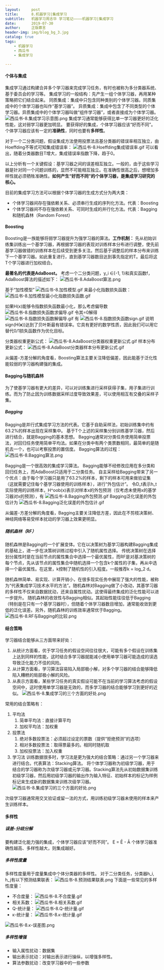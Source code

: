 ```yaml
---
layout:     post
title:      8.机器学习|集成学习
subtitle:   机器学习周志华 学习笔记————机器学习|集成学习
date:       2019-07-30
author:     正版慕言
header-img: img/blog_bg_3.jpg
catalog: true
tags:
    - 机器学习
    - 西瓜书
    - 集成学习

---
```


#### 个体与集成
集成学习通过构建合并多个学习器来完成学习任务，有时也被称为多分类器系统、基于委员会的学习等。
集成学习的一般结构：先产生一组个体学习器，再用某种策略把它们结合起来。
同质集成：集成中只包含同种类别的个体学习器。同质集成中的个体学习器也叫作“基学习器”。
异质集成：集成中包含了不同类型的个体学习器。异质集成中的个体学习器叫做“组件学习器”，或者直接成为个体学习器。
![西瓜书-8.集成学习示意图.png](/img/西瓜书-8.集成学习示意图.png)
集成学习通常能够获得比单一学习器更好的泛化性能，这对弱学习器更加明显。
要获得好的集成，个体学习器应该“好而不同”。个体学习器应该有一定的**准确性**，同时也要有**多样性**。

对于一个二分类问题，假设集成方法使用投票法且基分类器的错误率相互独立，由Hoeffding不等式可知集成错误率：
![西瓜书-8.Hoeffding集成错误率.gif](/img/西瓜书-8.Hoeffding集成错误率.gif)
可以看出，随着分类器数目T增大，集成错误率指数下降，趋于0。

以上分析有一个关键假设：基学习器之间的误差相互独立。一般的，由于这些学习器是针对同一个问题训练的，显然不可能相互独立。在准确性很高之后，想增加多样性就必须牺牲准确性。**如何产生“好而不同”的个体学习器，是集成学习研究的核心。**

目前的集成学习方法可以根据个体学习器的生成方式分为两大类：

* 个体学习器间存在强依赖关系、必须串行生成的序列化方法。代表：Boosting
* 个体学习器间不存在强依赖关系、可同时生成的并行化方法。代表：Bagging和随机森林（Random Forest）

#### Boosting
Boosting是一族能够将弱学习器提升为强学习器的算法。**工作机制：** 先从初始训练集训练出一个基学习器，再根据学习器的表现对训练样本分布进行调整，使先前基学习器做错的训练样本在后续受到更多关注。然后基于调整后的样本分布来训练下一个基学习器。如此重复进行，直到基学习器数目达到事先指定的T。最后将这T个学习器进行加权结合。

**最著名的代表是AdaBoost。**
考虑一个二分类问题，y_i ∈{-1, 1}和真实函数f，AdaBoost算法的描述如下：
![西瓜书-8.AdaBoost算法.png](/img/西瓜书-8.AdaBoost算法.png)

基于“加性模型”
![西瓜书-8.加性模型.gif](/img/西瓜书-8.加性模型.gif) 
来最小化指数损失函数：
![西瓜书-8.加性模型最小化指数损失函数.gif](/img/西瓜书-8.加性模型最小化指数损失函数.gif)

如果H(x)能够令指数损失函数最小化，那么考虑偏导数
![西瓜书-8.指数损失函数求偏导.gif](/img/西瓜书-8.指数损失函数求偏导.gif)
令其=0解得
![西瓜书-8.指数损失函数解偏导.gif](/img/西瓜书-8.指数损失函数解偏导.gif)
有
![西瓜书-8.指数损失函数sign.gif](/img/西瓜书-8.指数损失函数sign.gif)
说明sign(H(**x**))达到了贝叶斯最有错误率。它具有更好的数学性质，因此我们可以用它替代0/1损失函数作为优化目标。

分类器权重更新公式：
![西瓜书-8.AdaBoost分类器权重更新公式.gif](/img/西瓜书-8.AdaBoost分类器权重更新公式.gif)
样本分布更新公式：
![西瓜书-8.AdaBoost分类器样本分布更新公式.gif](/img/西瓜书-8.AdaBoost分类器样本分布更新公式.gif)

从偏差-方差分解的角度看，Boosting算法主要关注降低偏差，因此能基于泛化性能较弱的学习器构建强的集成。

#### Bagging与随机森林
为了使基学习器有更大的差异，可以对训练集进行采样获得子集，用子集进行训练。而为了防止因为训练数据采样过度导致效果差，可以使用相互有交叠的采样子集。
##### Bagging
Bagging是并行式集成学习方法的代表。它基于自助采样法，初始训练集中约有63.2%的样本出现在采样集中。
基于T个上述的采样集分别训练基学习器，然后进行结合，就是Bagging的基本思想。
Bagging通常对分类任务使用简单投票法，对回归任务使用简单平均法。如果在分类中有两个类票数相同，最简单的是随机去一个，也可以考察投票的置信度。
Bagging算法的过程：
![西瓜书-8.Bagging算法.png](/img/西瓜书-8.Bagging算法.png)

Bagging是一个很高效的集成学习算法。
Bagging能够不经修改应用在多分类和回归任务上，而AdaBoost只适用于二分类任务。
自主采样给Bagging带来了另一个优点：由于每个学习器只是用了63.2%的样本，剩下的样本可用来做验证集（这就需要记住每个基学习器使用的训练样本），进行“外包估计”。
令D_t表示h_t实际使用的训练样本，H^oob(x)表示对样本x的外包预测（仅考虑未使用x的基学习器对x的预测），有
![西瓜书-8.Bagging外包预测.gif](/img/西瓜书-8.Bagging外包预测.gif)
Bagging泛化误差的外包估计为
![西瓜书-8.Bagging泛化误差的外包估计.gif](/img/西瓜书-8.Bagging泛化误差的外包估计.gif)

从偏差-方差分解的角度看，Bagging主要关注降低方差，因此在不剪枝决策树、神经网络等易受样本扰动的学习器上效果更明显。
##### 随机森林（RF）
随机森林是Bagging的一个扩展变体。它在以决策树为基学习器构建Bagging集成的基础上，进一步在决策树训练过程中引入了随机属性选择。
传统决策树在选择划分属性时是在当前节点的属性集合中选择一个最优属性，而RF是对基决策树的每个节点，先从该节点的属性集合中随机选择一个包含k个属性的子集，再从中选择一个最优属性。在这里，k控制了随机性的引入程度。一般推荐k = log_2 d。

随机森林简单、易实现、计算开销小，在很多现实任务中展现了强大的性能，被称为“代表集成学习技术水平的方法”。随机森林对Bagging做了小改动，其基学习器的多样性不仅来自数据扰动，还来自属性扰动。这使得最终集成的泛化性能可以进一步提升。
随机森林的收敛性与Bagging相似。其起始性能往往低于Bagging（特别是在只有一个基学习器时），但随着个体学习器数目增加，通常能收敛到更低的泛化误差。另外，随机森林的训练效率通常优于Bagging。
![西瓜书-8.RF与Bagging的比较.png](/img/西瓜书-8.RF与Bagging的比较.png)

#### 结合策略
学习器结合能够从三方面带来好处：

1. 从统计方面看，优于学习任务的假设空间往往很大，可能有多个假设在训练集上达到同样的性能，这时结合多学习器就能减小使用单学习器可能造成的误选导致泛化能力不佳的风险。
2. 从计算方面看，学习算法容易陷入局部极小解，对多个学习器的结合能够降低陷入糟糕的局部极小解的风险。
3. 从表示方面看，某些学习任务的真实假设可能不在当前的学习算法考虑的假设空间中，这时使用单学习器是无效的，而多学习器的结合能够学习到更好的近似。
![西瓜书-8.集成学习的三个方面的好处.png](/img/西瓜书-8.集成学习的三个方面的好处.png)

常用的结合策略有：

1. 平均法
    1. 简单平均法：直接计算平均
    2. 加权平均法：加权重
2. 投票法
    1. 绝对多数投票法：必须超过设定的票数（提供“拒绝预测”的选项）
    2. 相对多数投票法：取得票最多的。相同时随机取
    3. 加权投票法：加入权重
3. 学习法
训练数据很多时，学习法是更为强大的结合策略：通过另一个学习器来进行结合。代表算法：Stacking算法。
将个体学习器称为初级学习器，用于结合的学习器称为次级学习器或元学习器。Stacking算法先从初始数据集训练初级学习器，然后用初级学习器的输出作为输入特征、初始样本的标记为样例标记来生成新的数据集来训练次级学习器。
![西瓜书-8.集成学习的三个方面的好处.png](/img/西瓜书-8.集成学习的三个方面的好处.png)

次级学习器通常用交叉验证或留一法的方式，用训练初级学习器未使用的样本来产生训练样本。

#### 多样性

##### 误差-分歧分解
要构建泛化能力强的集成，个体学习器应该“好而不同”。
E = Ē - Ā
个体学习器准确性越高、多样性越大，则集成越好。

##### 多样性度量
多样性度量用于度量集成中个体分类器的多样性。
对于二分类任务，分类器h_i, h_j有以下预测结果联表：
![西瓜书-8.预测结果联表.png](/img/西瓜书-8.预测结果联表.png)
下面是一些常见的多样性度量：

* 不合度量：
![西瓜书-8.不合度量.gif](/img/西瓜书-8.不合度量.gif)
* 相关系数：
![西瓜书-8.相关系数.gif](/img/西瓜书-8.相关系数.gif)
* Q-统计量：
![西瓜书-8.Q-统计量.gif](/img/西瓜书-8.Q-统计量.gif)
* κ-统计量：
![西瓜书-8.κ-统计量.gif](/img/西瓜书-8.κ-统计量.gif)

![西瓜书-8.κ-误差图.png](/img/西瓜书-8.κ-误差图.png)

##### 多样性增强

* 输入属性扰动：数据集
* 输出表示扰动：对输出表示进行操纵，以增强多样性。
* 算法参数扰动：改变学习器中的一些参数